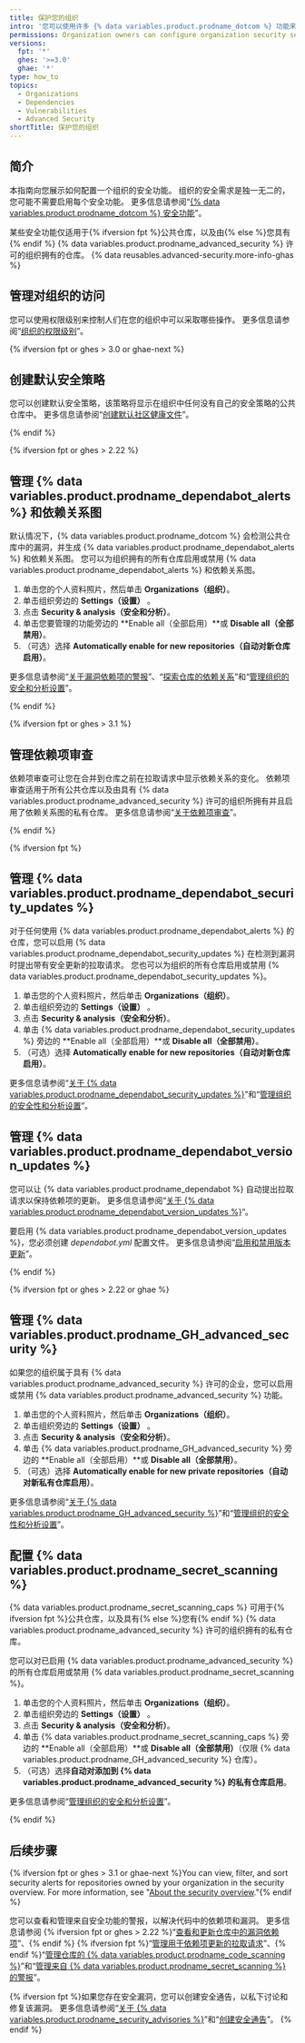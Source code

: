 ```yaml
---
title: 保护您的组织
intro: '您可以使用许多 {% data variables.product.prodname_dotcom %} 功能来帮助保护组织的安全。'
permissions: Organization owners can configure organization security settings.
versions:
  fpt: '*'
  ghes: '>=3.0'
  ghae: '*'
type: how_to
topics:
  - Organizations
  - Dependencies
  - Vulnerabilities
  - Advanced Security
shortTitle: 保护您的组织
---
```


## 简介
本指南向您展示如何配置一个组织的安全功能。 组织的安全需求是独一无二的，您可能不需要启用每个安全功能。 更多信息请参阅“[{% data variables.product.prodname_dotcom %} 安全功能](/code-security/getting-started/github-security-features)”。

某些安全功能仅适用于{% ifversion fpt %}公共仓库，以及由{% else %}您具有 {% endif %} {% data variables.product.prodname_advanced_security %} 许可的组织拥有的仓库。 {% data reusables.advanced-security.more-info-ghas %}

## 管理对组织的访问

您可以使用权限级别来控制人们在您的组织中可以采取哪些操作。 更多信息请参阅“[组织的权限级别](/organizations/managing-peoples-access-to-your-organization-with-roles/permission-levels-for-an-organization)”。

{% ifversion fpt or ghes > 3.0 or ghae-next %}

## 创建默认安全策略

您可以创建默认安全策略，该策略将显示在组织中任何没有自己的安全策略的公共仓库中。 更多信息请参阅“[创建默认社区健康文件](/communities/setting-up-your-project-for-healthy-contributions/creating-a-default-community-health-file)”。

{% endif %}

{% ifversion fpt or ghes > 2.22 %}
## 管理 {% data variables.product.prodname_dependabot_alerts %} 和依赖关系图

默认情况下，{% data variables.product.prodname_dotcom %} 会检测公共仓库中的漏洞，并生成 {% data variables.product.prodname_dependabot_alerts %} 和依赖关系图。 您可以为组织拥有的所有仓库启用或禁用 {% data variables.product.prodname_dependabot_alerts %} 和依赖关系图。

1. 单击您的个人资料照片，然后单击 **Organizations（组织）**。
2. 单击组织旁边的 **Settings（设置）** 。
3. 点击 **Security & analysis（安全和分析）**。
4. 单击您要管理的功能旁边的 **Enable all（全部启用）**或 **Disable all（全部禁用）**。
5. （可选）选择 **Automatically enable for new repositories（自动对新仓库启用）**。

更多信息请参阅“[关于漏洞依赖项的警报](/code-security/supply-chain-security/about-alerts-for-vulnerable-dependencies)”、“[探索仓库的依赖关系](/code-security/supply-chain-security/exploring-the-dependencies-of-a-repository#enabling-and-disabling-the-dependency-graph-for-a-private-repository)”和“[管理组织的安全和分析设置](/organizations/keeping-your-organization-secure/managing-security-and-analysis-settings-for-your-organization)”。

{% endif %}

{% ifversion fpt or ghes > 3.1 %}

## 管理依赖项审查

依赖项审查可让您在合并到仓库之前在拉取请求中显示依赖关系的变化。 依赖项审查适用于所有公共仓库以及由具有 {% data variables.product.prodname_advanced_security %} 许可的组织所拥有并且启用了依赖关系图的私有仓库。 更多信息请参阅“[关于依赖项审查](/code-security/supply-chain-security/understanding-your-software-supply-chain/about-dependency-review)”。

{% endif %}

{% ifversion fpt %}
## 管理 {% data variables.product.prodname_dependabot_security_updates %}

对于任何使用 {% data variables.product.prodname_dependabot_alerts %} 的仓库，您可以启用 {% data variables.product.prodname_dependabot_security_updates %} 在检测到漏洞时提出带有安全更新的拉取请求。 您也可以为组织的所有仓库启用或禁用 {% data variables.product.prodname_dependabot_security_updates %}。

1. 单击您的个人资料照片，然后单击 **Organizations（组织）**。
2. 单击组织旁边的 **Settings（设置）** 。
3. 点击 **Security & analysis（安全和分析）**。
4. 单击 {% data variables.product.prodname_dependabot_security_updates %} 旁边的 **Enable all（全部启用）**或 **Disable all（全部禁用）**。
5. （可选）选择 **Automatically enable for new repositories（自动对新仓库启用）**。

更多信息请参阅“[关于 {% data variables.product.prodname_dependabot_security_updates %}](/code-security/supply-chain-security/about-dependabot-security-updates)”和“[管理组织的安全性和分析设置](/organizations/keeping-your-organization-secure/managing-security-and-analysis-settings-for-your-organization)”。

## 管理 {% data variables.product.prodname_dependabot_version_updates %}

您可以让 {% data variables.product.prodname_dependabot %} 自动提出拉取请求以保持依赖项的更新。 更多信息请参阅“[关于 {% data variables.product.prodname_dependabot_version_updates %}](/code-security/supply-chain-security/about-dependabot-version-updates)“。

要启用 {% data variables.product.prodname_dependabot_version_updates %}，您必须创建 *dependabot.yml* 配置文件。 更多信息请参阅“[启用和禁用版本更新](/code-security/supply-chain-security/enabling-and-disabling-version-updates)”。

{% endif %}

{% ifversion fpt or ghes > 2.22 or ghae %}
## 管理 {% data variables.product.prodname_GH_advanced_security %}

如果您的组织属于具有 {% data variables.product.prodname_advanced_security %} 许可的企业，您可以启用或禁用 {% data variables.product.prodname_advanced_security %} 功能。

1. 单击您的个人资料照片，然后单击 **Organizations（组织）**。
2. 单击组织旁边的 **Settings（设置）** 。
3. 点击 **Security & analysis（安全和分析）**。
4. 单击 {% data variables.product.prodname_GH_advanced_security %} 旁边的 **Enable all（全部启用）**或 **Disable all（全部禁用）**。
5. （可选）选择 **Automatically enable for new private repositories（自动对新私有仓库启用）**。

更多信息请参阅“[关于 {% data variables.product.prodname_GH_advanced_security %}](/github/getting-started-with-github/about-github-advanced-security)”和“[管理组织的安全性和分析设置](/organizations/keeping-your-organization-secure/managing-security-and-analysis-settings-for-your-organization)”。

## 配置 {% data variables.product.prodname_secret_scanning %}
{% data variables.product.prodname_secret_scanning_caps %} 可用于{% ifversion fpt %}公共仓库，以及具有{% else %}您有{% endif %} {% data variables.product.prodname_advanced_security %} 许可的组织拥有的私有仓库。

您可以对已启用 {% data variables.product.prodname_advanced_security %} 的所有仓库启用或禁用 {% data variables.product.prodname_secret_scanning %}。

1. 单击您的个人资料照片，然后单击 **Organizations（组织）**。
2. 单击组织旁边的 **Settings（设置）** 。
3. 点击 **Security & analysis（安全和分析）**。
4. 单击 {% data variables.product.prodname_secret_scanning_caps %} 旁边的 **Enable all（全部启用）**或 **Disable all（全部禁用）**（仅限 {% data variables.product.prodname_GH_advanced_security %} 仓库）。
5. （可选）选择**自动对添加到 {% data variables.product.prodname_advanced_security %} 的私有仓库启用**。

更多信息请参阅“[管理组织的安全和分析设置](/organizations/keeping-your-organization-secure/managing-security-and-analysis-settings-for-your-organization)”。

{% endif %}

## 后续步骤
{% ifversion fpt or ghes > 3.1 or ghae-next %}You can view, filter, and sort security alerts for repositories owned by your organization in the security overview. For more information, see "[About the security overview](/code-security/security-overview/about-the-security-overview)."{% endif %}

您可以查看和管理来自安全功能的警报，以解决代码中的依赖项和漏洞。 更多信息请参阅 {% ifversion fpt or ghes > 2.22 %}“[查看和更新仓库中的漏洞依赖项](/code-security/supply-chain-security/viewing-and-updating-vulnerable-dependencies-in-your-repository)”、{% endif %} {% ifversion fpt %}“[管理用于依赖项更新的拉取请求](/code-security/supply-chain-security/managing-pull-requests-for-dependency-updates)”、{% endif %}“[管理仓库的 {% data variables.product.prodname_code_scanning %}](/code-security/secure-coding/managing-code-scanning-alerts-for-your-repository)”和“[管理来自 {% data variables.product.prodname_secret_scanning %} 的警报](/code-security/secret-security/managing-alerts-from-secret-scanning)”。

{% ifversion fpt %}如果您存在安全漏洞，您可以创建安全通告，以私下讨论和修复该漏洞。 更多信息请参阅“[关于 {% data variables.product.prodname_security_advisories %}](/code-security/security-advisories/about-github-security-advisories)”和“[创建安全通告](/code-security/security-advisories/creating-a-security-advisory)”。
{% endif %}
